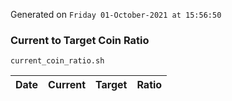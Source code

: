 Generated on `Friday 01-October-2021 at 15:56:50`

### Current to Target Coin Ratio
`current_coin_ratio.sh`

Date|Current|Target|Ratio
---|---|---|---
